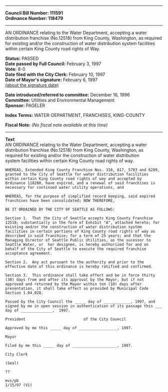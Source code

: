 * * * * *  
  
**Council Bill Number: [](#h0)[](#h2)111591**   
**Ordinance Number: 118479**  
  
* * * * *  
  
AN ORDINANCE relating to the Water Department, accepting a water distribution franchise (No.12518) from King County, Washington, as required for existing and/or the construction of water distribution system facilities within certain King County road rights of Way.  
  
**Status:** PASSED   
**Date passed by Full Council:** February 3, 1997   
**Vote:** 8-0   
**Date filed with the City Clerk:** February 10, 1997   
**Date of Mayor's signature:** February 6, 1997   
[(about the signature date)](/~public/approvaldate.htm)   
  
  
**Date introduced/referred to committee:** December 16, 1996   
**Committee:** Utilities and Environmental Management   
**Sponsor:** PAGELER   
  
**Index Terms:** WATER-DEPARTMENT, FRANCHISES, KING-COUNTY  
  
**Fiscal Note:** *(No fiscal note available at this time)*  
  
* * * * *  
  
**Text**  
    AN ORDINANCE relating to the Water Department, accepting a water  
    distribution franchise (No.12518)  from King County, Washington, as  
    required for existing and/or the construction of water distribution  
    system facilities within certain King County road rights of way.  
  
    WHEREAS, Extended King County Franchise Nos. 318, 617, 5703 and 6289,  
    granted to the City of Seattle for water distribution facilities  
    within certain King County road rights of way and accepted by  
    Ordinance 118280, have expired, and a renewal of said franchises is  
    necessary for continued water utility operations, and  
  
    WHEREAS, for the purpose of simplified record keeping, said expired  
    franchises have been consolidated; NOW THEREFORE,  
  
    BE IT ORDAINED BY THE CITY OF SEATTLE AS FOLLOWS:  
  
    Section 1.  That the City of Seattle accepts King County Franchise  
    12518; substantially in the form of Exhibit "A", attached hereto; for  
    existing and/or the construction of water distribution system  
    facilities in certain portions of King County road rights of way as  
    described in said franchise; for a term of 25 years; and that the  
    Managing Director of Seattle Public Utilities, as the sucessor to  
    Seattle Water, or  her designee, is hereby authorized for and on  
    behalf of the City of Seattle to execute the required franchise  
    acceptance agreement.  
  
    Section 2.  Any act pursuant to the authority and prior to the  
    effective date of this ordinance is hereby ratified and confirmed.  
  
    Section 3.  This ordinance shall take effect and be in force thirty  
    (30) days from and after its approval by the Mayor, but if not  
    approved and returned by the Mayor within ten (10) days after  
    presentation, it shall take effect as provided by Municipal Code  
    Section 1.04.020.  
  
    Passed by the City Council the _____ day of ____________, 1997, and  
    signed by me in open session in authentication of its passage this ___  
    day of ______________,  1997.  
  
    President                          of the City Council  
  
    Approved by me this _____ day of _________________, 1997.  
  
    Mayor  
  
    Filed by me this _____ day of ____________________, 1997.  
  
    City Clerk  
  
    (Seal)  
  
    ??  
  
    mvs/pb  
    1/15/97 (V1)  
